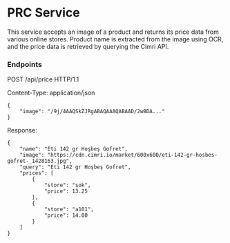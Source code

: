 # PRC Service

This service accepts an image of a product and returns its price data from various online stores. Product name is extracted from the image using OCR, and the price data is retrieved by querying the Cimri API.


### Endpoints

POST /api/price HTTP/1.1

Content-Type: application/json
```
{
    "image": "/9j/4AAQSkZJRgABAQAAAQABAAD/2wBDA..."
}
```

Response:
```
{
    "name": "Eti 142 gr Hoşbeş Gofret",
    "image": "https://cdn.cimri.io/market/600x600/eti-142-gr-hosbes-gofret-_1428163.jpg",
    "query": "Eti 142 gr Hoşbeş Gofret",
    "prices": [
        {
            "store": "şok",
            "price": 13.25
        },
        {
            "store": "a101",
            "price": 14.00
        }
    ]
}
```
